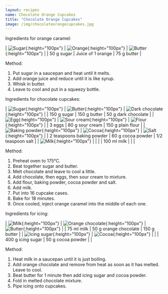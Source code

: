 ```yaml
---
layout: recipes
name: Chocolate Orange Cupcakes
title: "Chocolate Orange Cupcakes"
image: /img/chocolateorangecupcakes.jpg
---
```


Ingredients for orange caramel:

| ![Sugar](/img/sugar.jpg){:height="100px"} | ![Orange](/img/orange.jpg){:height="100px"} | ![Butter](/img/butter.jpg){:height="100px"} |
| 50 g sugar | Juice of 1 orange | 75 g butter |

Method:
1. Put sugar in a saucepan and heat until it melts.
2. Add orange juice and reduce until it is like syrup.
3. Whisk in butter.
4. Leave to cool and put in a squeezy bottle.



Ingredients for chocolate cupcakes:

| ![Sugar](/img/sugar.jpg){:height="100px"} | ![Butter](/img/butter.jpg){:height="100px"} | ![Dark chocolate](/img/darkchocolate.jpg){:height="100px"} |
| 150 g sugar | 150 g butter | 50 g dark chocolate |
| ![Egg](/img/egg.jpg){:height="100px"} | ![Sour cream](/img/sourcream.jpg){:height="100px"} | ![Flour](/img/flour.jpg){:height="100px"} |
| 3 eggs | 80 g sour cream | 150 g plain flour |
| ![Baking powder](/img/bakingpowder.jpg){:height="100px"} | ![Cocoa](/img/cocoa.jpg){:height="100px"} | ![Salt](/img/salt.jpg){:height="100px"} |
| 2 teaspoons baking powder | 60 g cocoa powder | 1/2 teaspoon salt |
| ![Milk](/img/milk.jpg){:height="100px"} |  |  |
| 100 ml milk |  |  |

Method:
1. Preheat oven to 175°C.
2. Beat together sugar and butter.
3. Melt chocolate and leave to cool a little.
4. Add chocolate, then eggs, then sour cream to mixture.
5. Add flour, baking powder, cocoa powder and salt.
6. Add milk.
7. Put into 16 cupcake cases.
8. Bake for 18 minutes.
9. Once cooled, inject orange caramel into the middle of each one.



Ingredients for icing:

| ![Milk](/img/milk.jpg){:height="100px"} | ![Orange chocolate](/img/orangechocolate.jpg){:height="100px"} | ![Butter](/img/butter.jpg){:height="100px"} |
| 75 ml milk | 50 g orange chocolate | 150 g butter |
| ![Icing sugar](/img/icingsugar.jpg){:height="100px"} | ![Cocoa](/img/cocoa.jpg){:height="100px"} |  |
| 400 g icing sugar | 50 g cocoa powder |  |

Method:
1. Heat milk in a saucepan until it is just boiling.
2. Add orange chocolate and remove from heat as soon as it has melted. Leave to cool.
3. Beat butter for 1 minute then add icing sugar and cocoa powder.
4. Fold in melted chocolate mixture.
5. Pipe icing onto cupcakes.
